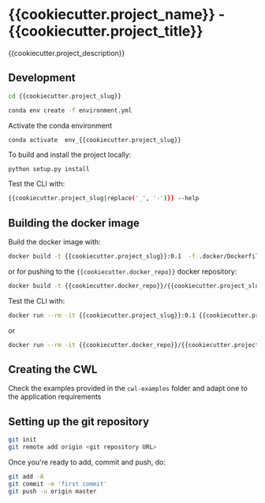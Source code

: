 # {{cookiecutter.project_name}} - {{cookiecutter.project_title}}

{{cookiecutter.project_description}}

## Development 

```bash
cd {{cookiecutter.project_slug}}
```

```bash
conda env create -f environment.yml
```

Activate the conda environment

```bash
conda activate  env_{{cookiecutter.project_slug}}
```

To build and install the project locally:

```
python setup.py install
```

Test the CLI with:

```bash
{{cookiecutter.project_slug|replace('_', '-')}} --help
```

## Building the docker image

Build the docker image with:

```bash
docker build -t {{cookiecutter.project_slug}}:0.1  -f .docker/Dockerfile .
```

or for pushing to the `{{cookiecutter.docker_repo}}` docker repository:

```bash
docker build -t {{cookiecutter.docker_repo}}/{{cookiecutter.project_slug}}:0.1  -f .docker/Dockerfile .
```

Test the CLI with:

```bash
docker run --rm -it {{cookiecutter.project_slug}}:0.1 {{cookiecutter.project_slug|replace('_', '-')}} --help
```

or 

```bash
docker run --rm -it {{cookiecutter.docker_repo}}/{{cookiecutter.project_slug}}:0.1 {{cookiecutter.project_slug|replace('_', '-')}} --help
```

## Creating the CWL

Check the examples provided in the `cwl-examples` folder and adapt one to the application requirements

## Setting up the git repository

```bash
git init
git remote add origin <git repository URL>
```

Once you're ready to add, commit and push, do:

```bash
git add -A
git commit -m 'first commit'
git push -u origin master
```
